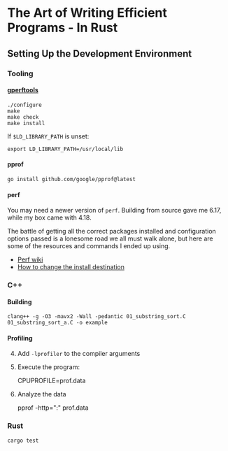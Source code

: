 The Art of Writing Efficient Programs - In Rust
========================================

Setting Up the Development Environment
----------------------------------------
### Tooling
#### [gperftools](https://github.com/gperftools/gperftools/releases)

    ./configure
    make
    make check
    make install


If `$LD_LIBRARY_PATH` is unset:

    export LD_LIBRARY_PATH=/usr/local/lib

#### pprof

    go install github.com/google/pprof@latest

#### perf
You may need a newer version of `perf`. Building from source gave me 6.17, while my box came with 4.18.

The battle of getting all the correct packages installed and configuration options passed is a lonesome road we all must walk alone,
but here are some of the resources and commands I ended up using.

* [Perf wiki](https://perf.wiki.kernel.org/index.php/Perf_tools_support_for_Intel%C2%AE_Processor_Trace#Downloading_and_building_the_latest_perf_tools)
* [How to change the install destination](https://stackoverflow.com/a/72922164)

### C++
#### Building

    clang++ -g -O3 -mavx2 -Wall -pedantic 01_substring_sort.C 01_substring_sort_a.C -o example


#### Profiling
4. Add `-lprofiler` to the compiler arguments
5. Execute the program:

    CPUPROFILE=prof.data <program>
6. Analyze the data

    pprof -http=":" <program> prof.data

### Rust

    cargo test

